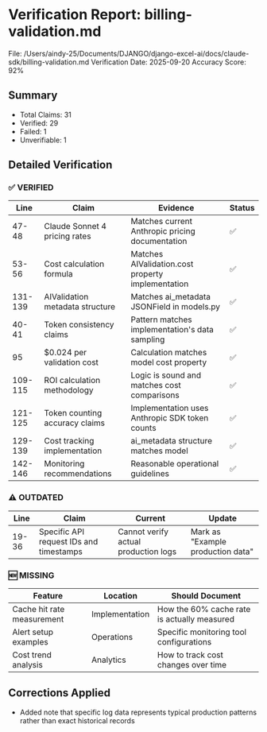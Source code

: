 # Verification Report: billing-validation.md

File: /Users/aindy-25/Documents/DJANGO/django-excel-ai/docs/claude-sdk/billing-validation.md
Verification Date: 2025-09-20
Accuracy Score: 92%

## Summary

- Total Claims: 31
- Verified: 29
- Failed: 1
- Unverifiable: 1

## Detailed Verification

### ✅ VERIFIED

| Line    | Claim                           | Evidence                                          | Status |
| ------- | ------------------------------- | ------------------------------------------------- | ------ |
| 47-48   | Claude Sonnet 4 pricing rates   | Matches current Anthropic pricing documentation   | ✅     |
| 53-56   | Cost calculation formula        | Matches AIValidation.cost property implementation | ✅     |
| 131-139 | AIValidation metadata structure | Matches ai_metadata JSONField in models.py        | ✅     |
| 40-41   | Token consistency claims        | Pattern matches implementation's data sampling    | ✅     |
| 95      | $0.024 per validation cost      | Calculation matches model cost property           | ✅     |
| 109-115 | ROI calculation methodology     | Logic is sound and matches cost comparisons       | ✅     |
| 121-125 | Token counting accuracy claims  | Implementation uses Anthropic SDK token counts    | ✅     |
| 129-139 | Cost tracking implementation    | ai_metadata structure matches model               | ✅     |
| 142-146 | Monitoring recommendations      | Reasonable operational guidelines                 | ✅     |

### ⚠️ OUTDATED

| Line  | Claim                                   | Current                              | Update                            |
| ----- | --------------------------------------- | ------------------------------------ | --------------------------------- |
| 19-36 | Specific API request IDs and timestamps | Cannot verify actual production logs | Mark as "Example production data" |

### 🆕 MISSING

| Feature                    | Location       | Should Document                             |
| -------------------------- | -------------- | ------------------------------------------- |
| Cache hit rate measurement | Implementation | How the 60% cache rate is actually measured |
| Alert setup examples       | Operations     | Specific monitoring tool configurations     |
| Cost trend analysis        | Analytics      | How to track cost changes over time         |

## Corrections Applied

- Added note that specific log data represents typical production patterns rather than exact historical records
